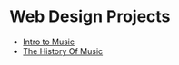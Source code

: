 # Web Design Projects

<ul>
     <li><a href="html_new/index.html"target="_blank">Intro to Music</a></li> 
     <li><a href="html_css/index.html"target="_blank">The History Of Music</a></li>
</ul>